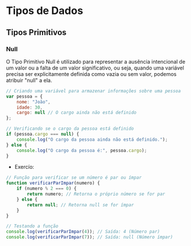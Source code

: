# Tipos de Dados
## Tipos Primitivos
### Null
O Tipo Primitivo Null é utilizado para representar a ausência intencional de um valor ou a falta de um valor significativo, ou seja, quando uma variável precisa ser explicitamente definida como vazia ou sem valor, podemos atribuir "null" a ela.

```js
// Criando uma variável para armazenar informações sobre uma pessoa
var pessoa = {
    nome: "João",
    idade: 30,
    cargo: null // O cargo ainda não está definido
};

// Verificando se o cargo da pessoa está definido
if (pessoa.cargo === null) {
    console.log("O cargo da pessoa ainda não está definido.");
} else {
    console.log("O cargo da pessoa é:", pessoa.cargo);
}
```

- Exercío:
```javascript
// Função para verificar se um número é par ou ímpar
function verificarParImpar(numero) {
    if (numero % 2 === 0) {
        return numero; // Retorna o próprio número se for par
    } else {
        return null; // Retorna null se for ímpar
    }
}

// Testando a função
console.log(verificarParImpar(4)); // Saída: 4 (Número par)
console.log(verificarParImpar(7)); // Saída: null (Número ímpar)
```